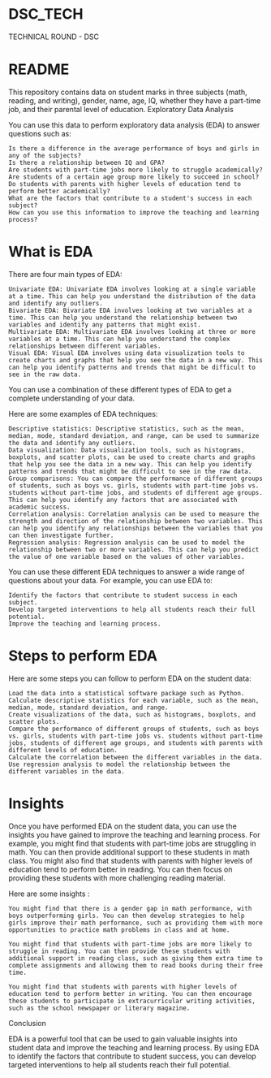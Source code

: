 # DSC_TECH
TECHNICAL ROUND - DSC

# README

This repository contains data on student marks in three subjects (math, reading, and writing), gender, name, age, IQ, whether they have a part-time job, and their parental level of education.
Exploratory Data Analysis

You can use this data to perform exploratory data analysis (EDA) to answer questions such as:

    Is there a difference in the average performance of boys and girls in any of the subjects?
    Is there a relationship between IQ and GPA?
    Are students with part-time jobs more likely to struggle academically?
    Are students of a certain age group more likely to succeed in school?
    Do students with parents with higher levels of education tend to perform better academically?
    What are the factors that contribute to a student's success in each subject?
    How can you use this information to improve the teaching and learning process?


# What is EDA 

There are four main types of EDA:

    Univariate EDA: Univariate EDA involves looking at a single variable at a time. This can help you understand the distribution of the data and identify any outliers.
    Bivariate EDA: Bivariate EDA involves looking at two variables at a time. This can help you understand the relationship between two variables and identify any patterns that might exist.
    Multivariate EDA: Multivariate EDA involves looking at three or more variables at a time. This can help you understand the complex relationships between different variables.
    Visual EDA: Visual EDA involves using data visualization tools to create charts and graphs that help you see the data in a new way. This can help you identify patterns and trends that might be difficult to see in the raw data.

You can use a combination of these different types of EDA to get a complete understanding of your data.

Here are some examples of EDA techniques:

    Descriptive statistics: Descriptive statistics, such as the mean, median, mode, standard deviation, and range, can be used to summarize the data and identify any outliers.
    Data visualization: Data visualization tools, such as histograms, boxplots, and scatter plots, can be used to create charts and graphs that help you see the data in a new way. This can help you identify patterns and trends that might be difficult to see in the raw data.
    Group comparisons: You can compare the performance of different groups of students, such as boys vs. girls, students with part-time jobs vs. students without part-time jobs, and students of different age groups. This can help you identify any factors that are associated with academic success.
    Correlation analysis: Correlation analysis can be used to measure the strength and direction of the relationship between two variables. This can help you identify any relationships between the variables that you can then investigate further.
    Regression analysis: Regression analysis can be used to model the relationship between two or more variables. This can help you predict the value of one variable based on the values of other variables.

You can use these different EDA techniques to answer a wide range of questions about your data. For example, you can use EDA to:

    Identify the factors that contribute to student success in each subject.
    Develop targeted interventions to help all students reach their full potential.
    Improve the teaching and learning process.


# Steps to perform EDA

Here are some steps you can follow to perform EDA on the student data:

    Load the data into a statistical software package such as Python.
    Calculate descriptive statistics for each variable, such as the mean, median, mode, standard deviation, and range.
    Create visualizations of the data, such as histograms, boxplots, and scatter plots.
    Compare the performance of different groups of students, such as boys vs. girls, students with part-time jobs vs. students without part-time jobs, students of different age groups, and students with parents with different levels of education.
    Calculate the correlation between the different variables in the data.
    Use regression analysis to model the relationship between the different variables in the data.


# Insights

Once you have performed EDA on the student data, you can use the insights you have gained to improve the teaching and learning process. For example, you might find that students with part-time jobs are struggling in math. You can then provide additional support to these students in math class. You might also find that students with parents with higher levels of education tend to perform better in reading. You can then focus on providing these students with more challenging reading material.

Here are some insights : 

    You might find that there is a gender gap in math performance, with boys outperforming girls. You can then develop strategies to help girls improve their math performance, such as providing them with more opportunities to practice math problems in class and at home.
    
    You might find that students with part-time jobs are more likely to struggle in reading. You can then provide these students with additional support in reading class, such as giving them extra time to complete assignments and allowing them to read books during their free time.
    
    You might find that students with parents with higher levels of education tend to perform better in writing. You can then encourage these students to participate in extracurricular writing activities, such as the school newspaper or literary magazine.

Conclusion

EDA is a powerful tool that can be used to gain valuable insights into student data and improve the teaching and learning process. By using EDA to identify the factors that contribute to student success, you can develop targeted interventions to help all students reach their full potential.
